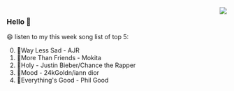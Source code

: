 <img align="right"  src="https://github-readme-stats.vercel.app/api/top-langs/?username=sohyunQVQ" />

### Hello 👋

😄 listen to my this week song list of top 5:

0. 🌈Way Less Sad - AJR
1. 🌈More Than Friends - Mokita
2. 🌈Holy - Justin Bieber/Chance the Rapper
3. 🌈Mood - 24kGoldn/iann dior
4. 🌈Everything's Good - Phil Good

